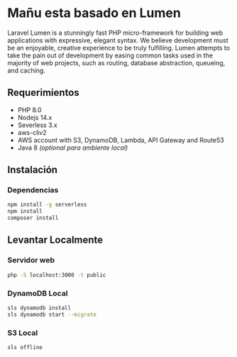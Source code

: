 # Mañu esta basado en Lumen
Laravel Lumen is a stunningly fast PHP micro-framework for building web applications with expressive, elegant syntax. We believe development must be an enjoyable, creative experience to be truly fulfilling. Lumen attempts to take the pain out of development by easing common tasks used in the majority of web projects, such as routing, database abstraction, queueing, and caching.

## Requerimientos
- PHP 8.0
- Nodejs 14.x
- Severless 3.x
- aws-cliv2
- AWS account with S3, DynamoDB, Lambda, API Gateway and Route53
- Java 8 *(optional para ambiente local)*
## Instalación
### Dependencias
```bash
npm install -g serverless
npm install 
composer install
```
## Levantar Localmente
### Servidor web
```bash
php -S localhost:3000 -t public
```
### DynamoDB Local
```bash
sls dynamodb install
sls dynamodb start --migrate
```
### S3 Local
```bash
sls offline
```

